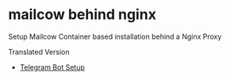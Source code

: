 # mailcow behind nginx

Setup Mailcow Container based installation behind a Nginx Proxy

Translated Version
- [Telegram Bot Setup](docs/README_de.md)
